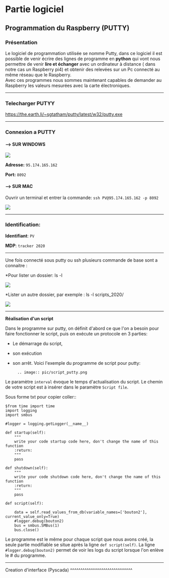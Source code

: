 # Partie logiciel

## Programmation du Raspberry (PUTTY)

### Présentation

Le logiciel de programmation utilisée se nomme Putty, dans ce logiciel il est possible de venir écrire des lignes de programme en **python** qui vont nous permettre  de venir **lire et échanger** avec un ordinateur à distance ( dans notre cas un Raspberry pi4) et obtenir des relevées sur un Pc connecté au même réseau que le Raspberry.
<br>
Avec ces programmes nous sommes maintenant capables de demander au Raspberry les valeurs mesurées avec la carte électroniques. 

-------------

### Telecharger PUTYY

https://the.earth.li/~sgtatham/putty/latest/w32/putty.exe

-------------

### Connexion a PUTTY
#### --> SUR WINDOWS
<img src="https://raw.githubusercontent.com/pt-tracker-gim/trackeurSolaire/master/docs/source/pic/PUTTY.PNG">

**Adresse:** ``95.174.165.162`` 

**Port:** ``8092`` 

#### --> SUR MAC

Ouvrir un terminal et entrer la commande:
``ssh PV@95.174.165.162 -p 8092``

<img src="https://github.com/pt-tracker-gim/trackeurSolaire/blob/master/docs/source/pic/terminal_code.png">


-------------

### Identification:

**Identifiant**: ``PV`` 

**MDP**: ``tracker 2020``

-------------

Une fois connecté sous putty ou ssh plusieurs commande de base sont a connaitre :

*Pour lister un dossier: ls -l

<img src="https://github.com/pt-tracker-gim/trackeurSolaire/blob/master/docs/source/pic/partie_logiciel/ouvrir.png">

*Lister un autre dossier, par exemple : ls -l scripts_2020/
 
<img src="https://github.com/pt-tracker-gim/trackeurSolaire/blob/master/docs/source/pic/partie_logiciel/lister.png">

-------------

**Réalisation d'un script**


Dans le programme sur putty, on définit d'abord ce que l'on a besoin pour faire fonctionner le script, puis on exécute un protocole en 3 parties: 

* Le démarrage du script, 
* son exécution 
* son arrêt.
Voici l'exemple du programme de script pour putty:

		.. image:: pic/script_putty.png

Le paramètre ``interval`` évoque le temps d'actualisation du script.
Le chemin de votre script est à insérer dans le paramètre ``Script file``.

Sous forme txt pour copier coller::

	$from time import time
	import logging
	import smbus
	
	#logger = logging.getLogger(__name__)
	
	def startup(self):
		"""
		write your code startup code here, don't change the name of this function
		:return:
		"""
		pass
	
	def shutdown(self):
		"""
		write your code shutdown code here, don't change the name of this function
		:return:
		"""
		pass
	
	def script(self):
	
		data = self.read_values_from_db(variable_names=['bouton2'], current_value_only=True)
		#logger.debug(bouton2)
		bus = smbus.SMBus(1)
		bus.close()
		
Le programme est le même pour chaque script que nous avons créé, la seule partie modifiable se situe après la ligne ``def script(self)``.
La ligne ``#logger.debug(bouton2)`` permet de voir les logs du script lorsque l'on enlève le # du programme.


-----------------------------


Creation d'interface (Pyscada)
^^^^^^^^^^^^^^^^^^^^^^^^^^^^^^

